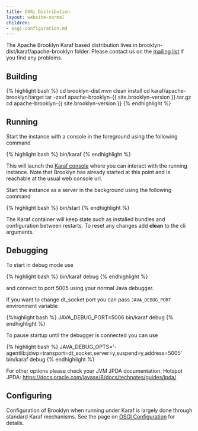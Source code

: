```yaml
---
title: OSGi Distribution
layout: website-normal
children:
- osgi-configuration.md
---
```


The Apache Brooklyn Karaf based distribution lives in brooklyn-dist/karaf/apache-brooklyn folder.
Please contact us on the
[mailing list](mailto:dev@brooklyn.apache.org) if you find any problems.

## Building

{% highlight bash %}
cd brooklyn-dist
mvn clean install
cd karaf/apache-brooklyn/target
tar -zxvf apache-brooklyn-{{ site.brooklyn-version }}.tar.gz
cd apache-brooklyn-{{ site.brooklyn-version }}
{% endhighlight %}

## Running

Start the instance with a console in the foreground using the following command

{% highlight bash %}
bin/karaf
{% endhighlight %}

This will launch the [Karaf console](https://karaf.apache.org/manual/latest/#_using_the_console)
where you can interact with the running instance. Note that Brooklyn has already started at this point
and is reachable at the usual web console url.

Start the instance as a server in the background using the following command

{% highlight bash %}
bin/start
{% endhighlight %}

The Karaf container will keep state such as installed bundles and configuration between restarts.
To reset any changes add **clean** to the cli arguments.

## Debugging

To start in debug mode use

{% highlight bash %}
bin/karaf debug
{% endhighlight %}

and connect to port 5005 using your normal Java debugger.

If you want to change dt_socket port you can pass `JAVA_DEBUG_PORT` environment variable

{%highlight bash %}
JAVA_DEBUG_PORT=5006 bin/karaf debug
{% endhighlight %}

To pause startup until the debugger is connected you can use

{% highlight bash %}
JAVA_DEBUG_OPTS='-agentlib:jdwp=transport=dt_socket,server=y,suspend=y,address=5005' bin/karaf debug
{% endhighlight %}

For other options please check your JVM JPDA documentation.
Hotspot JPDA:  https://docs.oracle.com/javase/8/docs/technotes/guides/jpda/

## Configuring

Configuration of Brooklyn when running under Karaf is largely done through standard Karaf mechanisms.
See the page on [OSGI Configuration](osgi-configuration.html) for details.
